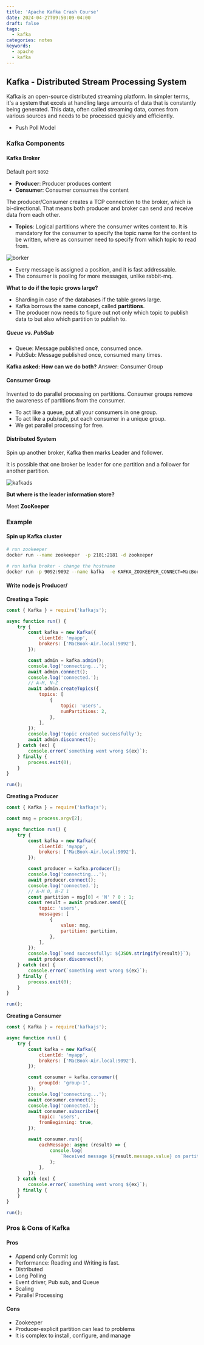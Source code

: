 ```yaml
---
title: 'Apache Kafka Crash Course'
date: 2024-04-27T09:50:09-04:00
draft: false
tags:
  - kafka
categories: notes
keywords:
  - apache
  - kafka
---
```


## Kafka - Distributed Stream Processing System

Kafka is an open-source distributed streaming platform. In simpler terms, it's a system that excels at handling large amounts of data that is constantly being generated. This data, often called streaming data, comes from various sources and needs to be processed quickly and efficiently.

- Push Poll Model

### Kafka Components

#### Kafka Broker

Default port `9092`

- **Producer**: Producer produces content
- **Consumer**: Consumer consumes the content

The producer/Consumer creates a TCP connection to the broker, which is bi-directional. That means both producer and broker can send and receive data from each other.

- **Topics**: Logical partitions where the consumer writes content to. It is mandatory for the consumer to specify the topic name for the content to be written, where as consumer need to specify from which topic to read from.

![borker](posts/kafka/kaf-broker.png)

- Every message is assigned a position, and it is fast addressable.
- The consumer is pooling for more messages, unlike rabbit-mq.

**What to do if the topic grows large?**

- Sharding in case of the databases if the table grows large.
- Kafka borrows the same concept, called **partitions**.
- The producer now needs to figure out not only which topic to publish data to but also which partition to publish to.

##### Queue vs. PubSub

- Queue: Message published once, consumed once.
- PubSub: Message published once, consumed many times.

**Kafka asked: How can we do both?**
Answer: Consumer Group

#### Consumer Group

Invented to do parallel processing on partitions. Consumer groups remove the awareness of partitions from the consumer.

- To act like a queue, put all your consumers in one group.
- To act like a pub/sub, put each consumer in a unique group.
- We get parallel processing for free.

#### Distributed System

Spin up another broker, Kafka then marks Leader and follower.

It is possible that one broker be leader for one partition and a follower for another partition.

![kafkads](posts/kafka/kafka-ds.png)

**But where is the leader information store?**

Meet **ZooKeeper**

### Example

#### Spin up Kafka cluster

```bash
# run zookeeper
docker run --name zookeeper  -p 2181:2181 -d zookeeper

# run kafka broker - change the hostname
docker run -p 9092:9092 --name kafka  -e KAFKA_ZOOKEEPER_CONNECT=MacBook-Air.local:2181 -e KAFKA_ADVERTISED_LISTENERS=PLAINTEXT://MacBook-Air.local:9092 -e KAFKA_OFFSETS_TOPIC_REPLICATION_FACTOR=1 -d confluentinc/cp-kafka
```

#### Write node js Producer/

**Creating a Topic**

```javascript
const { Kafka } = require('kafkajs');

async function run() {
	try {
		const kafka = new Kafka({
			clientId: 'myapp',
			brokers: ['MacBook-Air.local:9092'],
		});

		const admin = kafka.admin();
		console.log('connecting...');
		await admin.connect();
		console.log('connected.');
		// A-M, N-Z
		await admin.createTopics({
			topics: [
				{
					topic: 'users',
					numPartitions: 2,
				},
			],
		});
		console.log('topic created successfully');
		await admin.disconnect();
	} catch (ex) {
		console.error(`something went wrong ${ex}`);
	} finally {
		process.exit(0);
	}
}

run();
```

**Creating a Producer**

```javascript
const { Kafka } = require('kafkajs');

const msg = process.argv[2];

async function run() {
	try {
		const kafka = new Kafka({
			clientId: 'myapp',
			brokers: ['MacBook-Air.local:9092'],
		});

		const producer = kafka.producer();
		console.log('connecting...');
		await producer.connect();
		console.log('connected.');
		// A-M 0, N-Z 1
		const partition = msg[0] < 'N' ? 0 : 1;
		const result = await producer.send({
			topic: 'users',
			messages: [
				{
					value: msg,
					partition: partition,
				},
			],
		});
		console.log(`send successfully: ${JSON.stringify(result)}`);
		await producer.disconnect();
	} catch (ex) {
		console.error(`something went wrong ${ex}`);
	} finally {
		process.exit(0);
	}
}

run();
```

**Creating a Consumer**

```javascript
const { Kafka } = require('kafkajs');

async function run() {
	try {
		const kafka = new Kafka({
			clientId: 'myapp',
			brokers: ['MacBook-Air.local:9092'],
		});

		const consumer = kafka.consumer({
			groupId: 'group-1',
		});
		console.log('connecting...');
		await consumer.connect();
		console.log('connected.');
		await consumer.subscribe({
			topic: 'users',
			fromBeginning: true,
		});

		await consumer.run({
			eachMessage: async (result) => {
				console.log(
					`Received message ${result.message.value} on partition ${result.partition}`
				);
			},
		});
	} catch (ex) {
		console.error(`something went wrong ${ex}`);
	} finally {
	}
}

run();
```

### Pros & Cons of Kafka

#### Pros

- Append only Commit log
- Performance: Reading and Writing is fast.
- Distributed
- Long Polling
- Event driver, Pub sub, and Queue
- Scaling
- Parallel Processing

#### Cons

- Zookeeper
- Producer-explicit partition can lead to problems
- It is complex to install, configure, and manage
